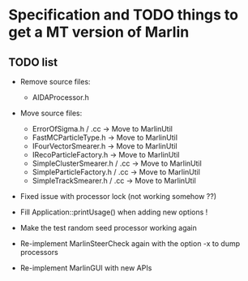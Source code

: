 # Specification and TODO things to get a MT version of Marlin

## TODO list

- Remove source files:
  - AIDAProcessor.h
- Move source files:
  - ErrorOfSigma.h / .cc -> Move to MarlinUtil
  - FastMCParticleType.h -> Move to MarlinUtil
  - IFourVectorSmearer.h -> Move to MarlinUtil
  - IRecoParticleFactory.h -> Move to MarlinUtil
  - SimpleClusterSmearer.h / .cc -> Move to MarlinUtil
  - SimpleParticleFactory.h / .cc -> Move to MarlinUtil
  - SimpleTrackSmearer.h / .cc -> Move to MarlinUtil


- Fixed issue with processor lock (not working somehow ??) 
- Fill Application::printUsage() when adding new options !
- Make the test random seed processor working again
- Re-implement MarlinSteerCheck again with the option -x to dump processors
- Re-implement MarlinGUI with new APIs


